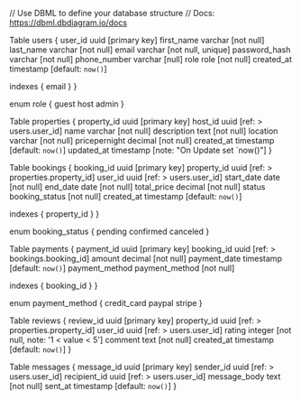// Use DBML to define your database structure
// Docs: https://dbml.dbdiagram.io/docs

Table users {
  user_id uuid [primary key]
  first_name varchar [not null]
  last_name varchar [not null]
  email varchar [not null, unique]
  password_hash varchar [not null]
  phone_number varchar [null]
  role role [not null]
  created_at timestamp [default: `now()`]

  indexes {
    email
  }
}

enum role {
  guest
  host
  admin
}

Table properties {
  property_id uuid [primary key]
  host_id uuid [ref: > users.user_id]
  name varchar [not null]
  description text [not null]
  location varchar [not null]
  pricepernight decimal [not null]
  created_at timestamp [default: `now()`]
  updated_at timestamp [note: "On Update set `now()"]
}

Table bookings {
  booking_id uuid [primary key]
  property_id uuid [ref: > properties.property_id]
  user_id uuid [ref: > users.user_id]
  start_date date [not null]
  end_date date [not null]
  total_price decimal [not null]
  status booking_status [not null]
  created_at timestamp [default: `now()`]

  indexes {
    property_id
  }
}

enum booking_status {
  pending
  confirmed
  canceled
}

Table payments {
  payment_id uuid [primary key]
  booking_id uuid [ref: > bookings.booking_id]
  amount decimal [not null]
  payment_date timestamp [default: `now()`]
  payment_method payment_method [not null]

  indexes {
    booking_id
  }
}

enum payment_method {
  credit_card
  paypal
  stripe
}

Table reviews {
    review_id uuid [primary key]
    property_id uuid [ref: > properties.property_id]
    user_id uuid [ref: > users.user_id]
    rating integer [not null, note: '1 < value < 5']
    comment text [not null]
    created_at timestamp [default: `now()`]
}

Table messages {
    message_id uuid [primary key]
    sender_id uuid [ref: > users.user_id]
    recipient_id uuid [ref: > users.user_id]
    message_body text [not null]
    sent_at timestamp [default: `now()`]
}
